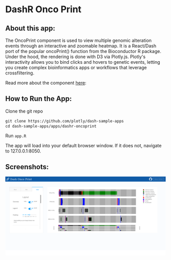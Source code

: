 # DashR Onco Print 

## About this app:

The OncoPrint component is used to view multiple genomic alteration events through an interactive and zoomable heatmap. It is a React/Dash port of the popular oncoPrint() function from the Bioconductor R package. Under the hood, the rendering is done with D3 via Plotly.js. Plotly's interactivity allows you to bind clicks and hovers to genetic events, letting you create complex bioinformatics apps or workflows that leverage crossfiltering.

Read more about the component [here](https://github.com/plotly/react-oncoprint):

## How to Run the App: 
Clone the git repo

```
git clone https://github.com/plotly/dash-sample-apps
cd dash-sample-apps/apps/dashr-oncoprint
```

Run `app.R`

The app will load into your default browser window. If it does not, navigate to 127.0.0.1:8050.

## Screenshots:

![screenshot](assets/dashr-oncoprint-screenshot.png)
